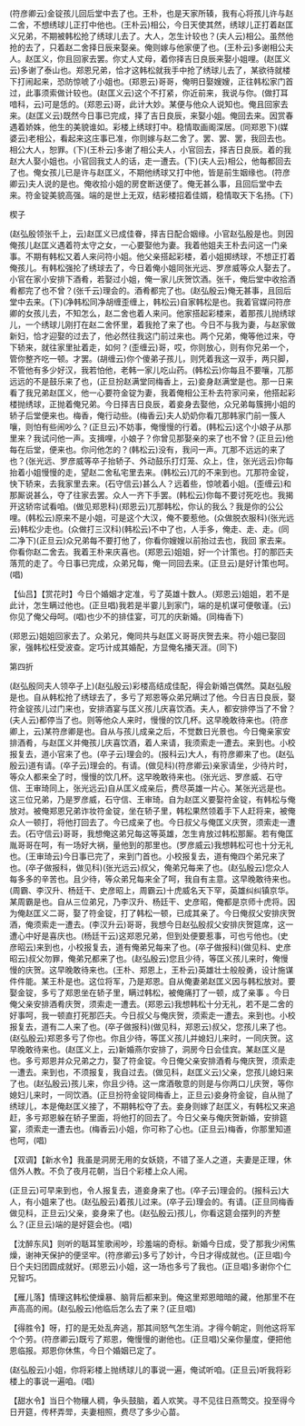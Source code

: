 <!-- { "loadSidebar": true } -->
(符彦卿云)金锭孩儿回后堂中去了也。王朴，也是天家所辏，我有心将孩儿许与赵二舍，不想绣球儿正打中他也。(王朴云)相公，今日天使其然，绣球儿正打着赵匡义兄弟，不期被韩松抢了绣球儿去了。大人，怎生计较也？(夫人云)相公。虽然他抢的去了，只着赵二舍择日辰来娶亲。俺则嫁与他家便了也。(王朴云)多谢相公夫人。赵匡义，你且回家去罢。你丈人丈母，着你择吉日良辰来娶小姐哩。(赵匡义云)多谢了泰山也。郑恩兄弟，恰才这韩松就我手中抢了绣球儿去了，某欲待就楼下打闹起来，恐防惊唬了小姐也。(郑恩云)哥哥，俺明日娶嫂嫂，正往韩松家门首过，此事须索做计较也。(赵匡义云)这个不打紧，你近前来，我说与你。(做打耳喑科，云)可是恁的。(郑恩云)哥，此计大妙。某便与他众人说知也。俺且回家去来。(赵匡义云)既然今日事已完成，择了吉日良辰，来娶小姐。俺回去来。因赏春遇着娇姝，他生的美貌谁如。彩楼上绣球打中。稳情取画阁深居。(同郑恩下)(媒婆云)老相公，看起来这庄事已准，你则嫁与赵二舍了。罢、罢、罢，我回去也。相公大人，恕罪。(下)(王朴云)多谢了相公夫人，小官回去，择吉日良辰。着的我赵大人娶小姐也。小官回我丈人的话，走一遭去。(下)(夫人云)相公，他每都回去了也。俺女孩儿已是许与赵匡义，不期他绣球又打中他，皆是前生姻缘也。(符彦卿云)夫人说的是也。俺收拾小姐的房奁断送便了。俺无甚么事，且回后堂中去来。符金锭美貌高强。端的是世上无双，结彩楼招着佳婿，稳情取天下名扬。(下)

楔子

(赵弘殷领张千上，云)赵匡义已成佳眷，择吉日配合姻缘。小官赵弘殷是也。则因俺孩儿赵匡义遇着符太守之女，一心要娶他为妻。我着他姐夫王朴去问这一门亲事。不期有韩松又着人来问符小姐。他父亲搭起彩楼，着小姐掷绣球，不想正打着俺孩儿。有韩松强抡了绣球去了，今日着俺小姐同张光远、罗彦威等众人娶去了。小官在家小安排下酒肴，若娶过小姐，俺一家儿庆贺饮酒。张千，俺后堂中收拾酒肴都完了也不曾？(张千云)理会的。酒肴都完了也。(赵弘殷云)俺无甚事，且回后堂中去来。(下)(净韩松同净胡缠歪缠上，韩松云)自家韩松是也。我着官媒问符彦卿的女孩儿去，不知怎么，赵二舍也着人来问。他家搭起彩楼来，着那孩儿抛绣球儿，一个绣球儿刚打在赵二舍怀里，着我抢了来了也。今日不与我为妻，与赵家做新妇，恰才迎娶的过去了，他必然往我这门前过来也。两个兄弟，俺等他过来，夺下轿来，就往家里扯着走，如何？(歪缠云)哥，哎，你则放心，则有你兄弟一个，管你整齐吃一顿。才罢。(胡缠云)你个傻弟子孩儿，则凭着我这一双手，两只脚，不管他有多少好汉，我若怕他，老韩一家儿吃山药。(韩松云)你每且不要嚷，兀那远远的不是鼓乐来了也，(正旦扮赵满堂同梅香上，云)妾身赵满堂是也。那一日来看了我兄弟赵匡义，他一心要符金锭为妻，我着俺相公王朴去符家问亲，他搭起彩楼抛绣球，正抛着俺兄弟。今日择吉日良辰，着妾身去娶他，众兄弟每簇拥小姐的轿子后堂便来也。梅香，俺行动些。(梅香云)夫人奶奶你看兀那韩家门前一簇人嚷，则怕有些闹吵么？(正旦云)不妨事，俺慢慢的行着。(韩松云)这个小娘子从那里来？我试问他一声。支揖哩，小娘子？你曾见那娶亲的来了也不曾？(正旦云)他每在后堂，便来也。你问他怎的？(韩松云)没有，我问一声。兀那不远远的来了也？(张光远、罗彦威等卒子抬轿子、外动鼓乐打灯笼、众上，住，张光远云)你每抬着小姐慢慢的走，望赵二舍私宅里去来。(韩松云)兀的不来到也。兀那符金锭，快下轿来，去我家里去来。(石守信云)甚么人？远着些，惊唬着小姐。(歪缠云)和那厮说甚么，夺了往家去罢。众人一齐下手罢。(韩松云)你每不要讨死吃也。我揭开这轿帘试看咱。(做见郑恩科)(郑恩云)兀那韩松，你认的我么？我是你的公公哩。(韩松云)原来不是小姐，可是这个大汉，俺不要惹他。(众做脱衣服科)(张光远云)韩松少走也。(众做打三汉科)(韩松云)不中了也，人手多，俺走、走、走。(同二净下)(正旦云)众兄弟每不要打他了，你看你嫂嫂以前抬过去也，我回
家去来。你看你赵二舍去。我着王朴来庆喜也。(郑恩云)姐姐，好一个计策也。打的那匹夫落荒的走了。今日事已完成，众弟兄每，俺一同回去来。(正旦云)是好计策也呵。(唱)

【仙吕】【赏花时】今日个婚姻才定准，亏了英雄十数人。(郑恩云)姐姐，若不是此计，怎生瞒过他也。(正旦唱)我若是半霎儿到家门，端的是机谋可便敬谨。(云)你见了俺父母呵。(唱)也少不的排佳宴，可兀的庆新婚。(同梅香下)

(郑恩云)姐姐回家去了。众弟兄，俺同共与赵匡义哥哥庆贺去来。符小姐已娶回家，强韩松枉受波查。定巧计成其婚配，方显俺名播天涯。(同下)

第四折

(赵弘殷同夫人领卒子上)(赵弘殷云)彩楼高结成佳配，得会新婚岂偶然。莫赵弘殷是也。自从韩松抢了绣球去了，多亏了郑恩等众弟兄瞒过了他。今日吉日良辰，娶符金锭孩儿过门来也，安排酒宴与匡义孩儿庆喜饮酒。夫人，都安排停当了不曾？(夫人云)都停当了也。则等他众人来时，慢慢的饮几杯。这早晚敢待来也。(符彦卿上，云)某符彦卿是也。自从与孩儿成亲之后，不觉数日光景也。今日俺亲家安排酒肴，与赵匡义并俺孩儿庆喜饮酒，着人来请，我须索走一遭去。来到也。小校报复去，道小官来了也。(卒子云)理会的。(报科云)大人，有符彦卿来了也。(赵弘殷云)道有请。(卒子云)理会的。有请。(做见科)(符彦卿云)亲家请坐，少待片时，等众人都来全了时，慢慢的饮几杯。这早晚敢待来也。(张光远、罗彦威、石守信、王审琦同上，张光远云)自从匡义成亲后，费尽英雄一片心。某张光远是也。这三位兄弟，乃是罗彦威，石守信、王审琦。自为赵匡义要娶符金锭，有韩松与俺放对。被俺郑恩兄弟诈妆符金锭，坐在轿子里，韩松果然领着手下人赶将来，被俺众人一顿打，将他打回去了。今已成亲了也。今日叔父与俺匡义庆贺，须索走一遭去。(石守信云)哥哥，我想俺这弟兄每这等英雄，怎生肯放过韩松那厮。若有俺匡胤哥哥在呵，有一场好大祸，量他到的那里也。(罗彦威云)我想韩松可也十分无礼也。(王审琦云)今日事已完了，来到门首也。小校报复去，道有俺四个弟兄来了也。(卒子做报科，做见科)(张光远云)叔父，俺弟兄每来了也。(赵弘殷云)您众人每多多的辛苦也。且少待，等众弟兄每来全了呵，我自有主意。这早晚敢待来也。(周霸、李汉升、杨廷干、史彦昭上，周霸云)十虎威名天下罕，英雄纠纠镇京华。某周霸是也。自从三位弟兄，乃李汉升、杨廷干、史彦昭，俺都是京师十虎将。因为俺赵匡义二哥，娶了符金锭，打了韩松一顿，已成其亲了。今日俺叔父安排庆贺酒，俺须索走一遭去。(李汉升云)哥哥，我想今日赵弘殷叔父安排庆贺筵席，这一遭心中好是喜庆也。(杨廷干云)这郑恩兄弟，但到处便要惹事，可也亏他也。(史彦昭云)来到也，小校报复去，道有俺弟兄每来了也。(卒子做报科)(做见科、史彦昭云)叔父勿罪，俺弟兄都来了也。(赵弘殷云)您且少待，等匡义孩儿来时，俺慢慢的庆贺。这早晚敢待来也。(王朴、郑恩上，王朴云)英雄壮士般般勇，设计施谋件件能。某王朴是也。这位将军，乃是郑恩。自从俺妻弟赵匡义因与韩松放对。要娶金锭，多亏了郑恩坐在轿子里，瞒过韩松，被俺痛打了一顿，成了亲事
。今日俺父亲安排酒肴庆贺，须索走一遭去。(郑恩云)我想韩松十分无礼，若不是二舍的好事呵，我一顿直打死那匹夫。今日叔父与俺庆贺，须索走一遭去。来到也。小校报复去，道有二人来了也。(卒子做报科)(做见科，郑恩云)叔父，您孩儿来了也。(赵弘殷云)郑恩多亏了你也。你且少待，等匡义孩儿并媳妇儿来时，一同庆贺。这早晚敢待来也。(赵匡义上，云)新婚燕尔安排了，洞房今日会佳宾。某赵匡义是也。多亏郑恩并众兄弟之力，娶了符金锭。今日俺父亲安排酒肴与俺庆贺，须索走一遭去。来到也，不须报复，我自过去。(做见科，赵匡义云)父亲，您孩儿媳妇来了也。(赵弘殷云)孩儿来，你且少待。这一席酒敬意的则是与你两口儿庆贺，等你媳妇儿来时，一同饮酒。(正旦扮符金锭同梅香上，正旦云)妾身符金锭，自从抛了绣球儿，本是俺赵匡义接了，不期韩松夺了去。妾身则嫁了赵匡义，有韩松又来追赶，多亏郑恩躲在轿子里面，将他打的回去了。今日父亲与俺庆贺新婚，安排筵宴，须索走一遭去也。(梅香云)小姐，你可称了心也。(正旦云)梅香，你那里知道也呵，(唱)

【双调】【新水令】我虽是洞房无用的女妖娆，不错了圣人之道，夫妻是正理，休信外人教。不负了夜月花朝，当日个彩楼上众人闹。

(正旦云)可早来到也，令人报复去，道妾身来了也。(卒子云)理会的。(报科云)大人，有小姐来了也。(赵弘殷云)着孩儿过来。(卒子云)理会的。有请。(正旦同梅香做见科，正旦云)父亲，妾身来了也。(赵弘殷云)孩儿，你看这筵会摆列的齐整么？(正旦云)端的是好筵会也。(唱)

【沈醉东风】则听的聒耳笙歌闹吵，珍羞端的奇标。新婚今日成，受了那我少闲焦燥，谢神天保护的便坚牢。(符彦卿云)多亏了妙计，今日才得成就也。(正旦唱)今日个夫妇团圆成就好。(郑恩云)小姐，这一场也多亏了我也。(正旦唱)多谢你个仁兄智巧。

【雁儿落】情理这韩松使燥暴、脑背后都来到。俺这里郑恩暗暗的藏，他那里不在声高高的闹。(赵弘殷云)他临后怎么去了来？(正旦唱)

【得胜令】呀，打的是无处乱奔逃，那其间怒气怎生消。才得今朝定，则他这将军个个劳。(符彦卿云)既亏了郑恩，俺慢慢的谢他也。(正旦唱)父亲你量度，便把他恩临报。郑恩你休焦，今日个婚姻已定了。

(赵弘殷云)小姐，你将彩楼上抛绣球儿的事说一遍，俺试听咱。(正旦云)听我将彩楼上的事说一遍咱。(唱)

【甜水令】当日个物穰人稠，争头鼓脑，着人欢笑。寻不见往日燕莺交。投至得今日开筵，传杯弄斝，夫妻相照，费尽了多少心苗。

